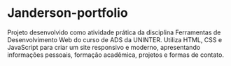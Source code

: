 # Janderson-portfolio
Projeto desenvolvido como atividade prática da disciplina Ferramentas de Desenvolvimento Web do curso de ADS da UNINTER. Utiliza HTML, CSS e JavaScript para criar um site responsivo e moderno, apresentando informações pessoais, formação acadêmica, projetos e formas de contato.
